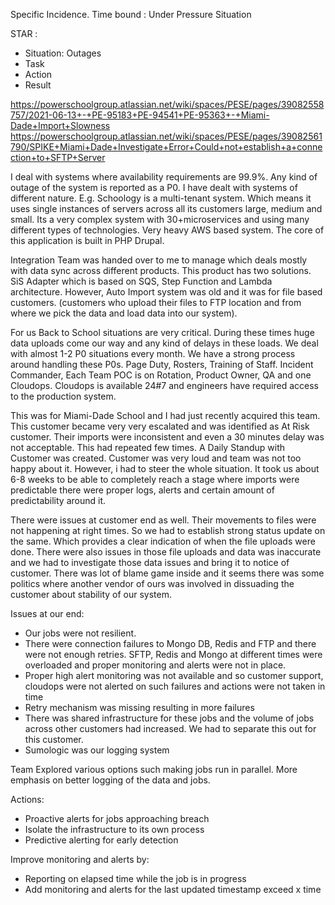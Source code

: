 Specific Incidence. 
Time bound : Under Pressure Situation 

STAR : 
- Situation: Outages 
- Task
- Action 
- Result 

https://powerschoolgroup.atlassian.net/wiki/spaces/PESE/pages/39082558757/2021-06-13+-+PE-95183+PE-94541+PE-95363+-+Miami-Dade+Import+Slowness
https://powerschoolgroup.atlassian.net/wiki/spaces/PESE/pages/39082561790/SPIKE+Miami+Dade+Investigate+Error+Could+not+establish+a+connection+to+SFTP+Server

I deal with systems where availability requirements are 99.9%. Any kind of outage of the system is reported as a P0. I have dealt with systems of different nature. E.g. Schoology is a multi-tenant system. Which means it uses single instances of servers across all its customers large, medium and small. Its a very complex system with 30+microservices and using many different types of technologies. Very heavy AWS based system. The core of this application is built in PHP Drupal. 

Integration Team was handed over to me to manage which deals mostly with data sync across different products. This product has two solutions. SiS Adapter which is based on SQS, Step Function and Lambda architecture. However, Auto Import system was old and it was for file based customers. (customers who upload their files to FTP location and from where we pick the data and load data into our system). 

For us Back to School situations are very critical. During these times huge data uploads come our way and any kind of delays in these loads. We deal with almost 1-2 P0 situations every month. We have a strong process around handling these P0s. Page Duty, Rosters, Training of Staff. Incident Commander, Each Team POC is on Rotation, Product Owner, QA and one Cloudops. Cloudops is available 24#7 and engineers have required access to the production system. 

This was for Miami-Dade School and I had just recently acquired this team. This customer became very very escalated and was identified as At Risk customer. Their imports were inconsistent and even a 30 minutes delay was not acceptable. This had repeated few times. A Daily Standup with Customer was created. Customer was very loud and team was not too happy about it. However, i had to steer the whole situation. It took us about 6-8 weeks to be able to completely reach a stage where imports were predictable there were proper logs, alerts and certain amount of predictability around it. 

There were issues at customer end as well. Their movements to files were not happening at right times. So we had to establish strong status update on the same. Which provides a clear indication of when the file uploads were done. There were also issues in those file uploads and data was inaccurate and we had to investigate those data issues and bring it to notice of customer. There was lot of blame game inside and it seems there was some politics where another vendor of ours was involved in dissuading the customer about stability of our system. 

Issues at our end: 
- Our jobs were not resilient. 
- There were connection failures to Mongo DB, Redis and FTP and there were not enough retries. SFTP, Redis and Mongo at different times were overloaded and proper monitoring and alerts were not in place. 
- Proper high alert monitoring was not available and so customer support, cloudops were not alerted on such failures and actions were not taken in time 
- Retry mechanism was missing resulting in more failures 
- There was shared infrastructure for these jobs and the volume of jobs across other customers had increased. We had to separate this out for this customer. 
- Sumologic was our logging system 

Team Explored various options such making jobs run in parallel. More emphasis on better logging of the data and jobs. 

Actions:
- Proactive alerts for jobs approaching breach
- Isolate the infrastructure to its own process
- Predictive alerting for early detection

Improve monitoring and alerts by:
- Reporting on elapsed time while the job is in progress
- Add monitoring and alerts for the last updated timestamp exceed x time

